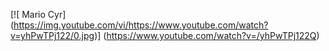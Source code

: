 [![ Mario Cyr]
(https://img.youtube.com/vi/https://www.youtube.com/watch?v=yhPwTPj122/0.jpg)] (https://www.youtube.com/watch?v=/yhPwTPj122Q)
